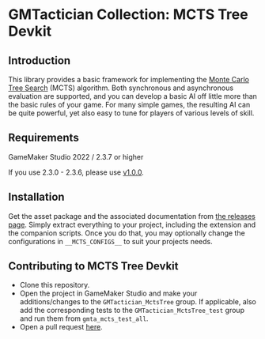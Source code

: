 # GMTactician Collection: MCTS Tree Devkit

## Introduction

This library provides a basic framework for implementing the [Monte Carlo Tree Search](https://en.wikipedia.org/wiki/Monte_Carlo_tree_search) (MCTS) algorithm. Both synchronous and asynchronous evaluation are supported, and you can develop a basic AI off little more than the basic rules of your game. For many simple games, the resulting AI can be quite powerful, yet also easy to tune for players of various levels of skill.

## Requirements

GameMaker Studio 2022 / 2.3.7 or higher

If you use 2.3.0 - 2.3.6, please use [v1.0.0](https://github.com/dicksonlaw583/GMTactician_MctsTree/releases/tag/v1.0.0).

## Installation

Get the asset package and the associated documentation from [the releases page](https://github.com/dicksonlaw583/GMTactician_MctsTree/releases). Simply extract everything to your project, including the extension and the companion scripts. Once you do that, you may optionally change the configurations in `__MCTS_CONFIGS__` to suit your projects needs.

## Contributing to MCTS Tree Devkit

- Clone this repository.
- Open the project in GameMaker Studio and make your additions/changes to the `GMTactician_MctsTree` group. If applicable, also add the corresponding tests to the `GMTactician_MctsTree_test` group and run them from `gmta_mcts_test_all`.
- Open a pull request [here](https://github.com/dicksonlaw583/GMTactician_MctsTree/issues).
